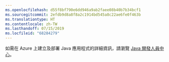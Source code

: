 ```yaml
---
ms.openlocfilehash: d55f8bf790e6dd946a9ab2faee08b40b7b34bcf1
ms.sourcegitcommit: 2efdb9d8a8f8a2c1914bd545a8c22ae6fe0f463b
ms.translationtype: HT
ms.contentlocale: zh-TW
ms.lasthandoff: 07/15/2019
ms.locfileid: "68284279"
---
```

如需在 Azure 上建立及部署 Java 應用程式的詳細資訊，請瀏覽 [Java 開發人員中心](https://docs.microsoft.com/java/api)。
